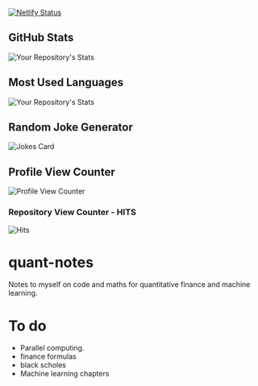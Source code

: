
[![Netlify Status](https://api.netlify.com/api/v1/badges/cb3c5097-90ad-4cf9-ae6b-68963879ae4c/deploy-status)](https://app.netlify.com/sites/leeutjie/deploys)

## GitHub Stats

![Your Repository's Stats](https://github-readme-stats.vercel.app/api?username=leeutjie&show_icons=true)

## Most Used Languages

![Your Repository's Stats](https://github-readme-stats.vercel.app/api/top-langs/?username=leeutjie&theme=blue-green)

## Random Joke Generator

![Jokes Card](https://readme-jokes.vercel.app/api)

## Profile View Counter

![Profile View Counter](https://komarev.com/ghpvc/?username=leeutjie)

### Repository View Counter - HITS

![Hits](https://hitcounter.pythonanywhere.com/count/tag.svg?url=https://github.com/leeutjie/Python)

# quant-notes
Notes to myself on code and maths for quantitative finance and machine learning.

# To do 

- Parallel computing.
- finance formulas
- black scholes
- Machine learning chapters